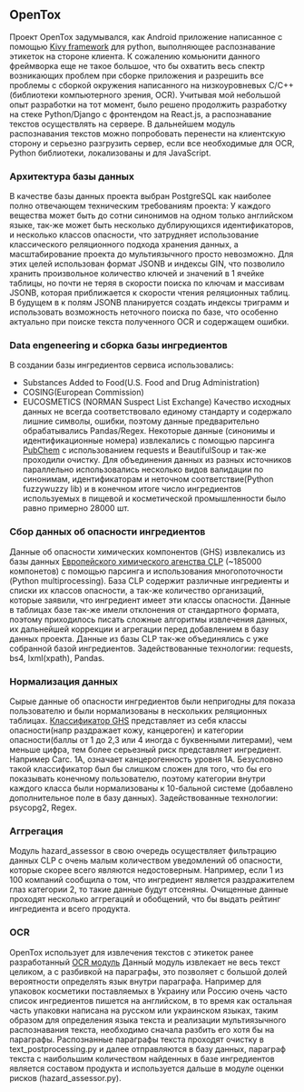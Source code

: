 ## OpenTox

Проект OpenTox задумывался, как Android приложение написанное с помощью [Kivy framework](https://github.com/kivy/kivy) для python, выполняющее 
распознавание этикеток на стороне клиента. К сожалению комьюнити данного фреймворка еще не такое большое, что бы 
охватить весь спектр возникающих проблем при сборке приложения и разрешить все проблемы с сборкой окружения 
написанного на низкоуровневых С/C++(библиотеки компьютерного зрения, OCR). Учитывая мой небольшой опыт разработки на 
тот момент, было решено продолжить разработку на стеке Python/Django с фронтендом на React.js, а распознавание текстов 
осуществлять на сервере. В дальнейшем модуль распознавания текстов можно попробовать перенести на клиентскую сторону и 
серьезно разгрузить сервер, если все необходимые для OCR, Python библиотеки, локализованы и для JavaScript.

### Архитектура базы данных
В качестве базы данных проекта выбран PostgreSQL как наиболее полно отвечающем техническим требованиям проекта:
У каждого вещества может быть до сотни синонимов на одном только английском языке, так-же может быть несколько 
дублирующихся идентификаторов, и несколько классов опасности, что затрудняет использование классического реляционного 
подхода хранения данных, а масштабирование проекта до мультиязычного просто невозможно. Для этих целей использован 
формат JSONB и индексы GIN, что позволило хранить произвольное количество ключей и значений в 1 ячейке таблицы, 
но почти не теряя в скорости поиска по ключам и массивам JSONB, которая приближается к скорости чтения реляционных таблиц.
В будущем в к полям JSONB планируется создать индексы триграмм и использовать возможность неточного поиска по базе, 
что особенно актуально при поиске текста полученного OCR и содержащем ошибки.

### Data engeneering и сборка базы ингредиентов
В создании базы ингредиентов сервиса использовались:
* Substances Added to Food(U.S. Food and Drug Administration)
* COSING(European Commission) 
* EUCOSMETICS (NORMAN Suspect List Exchange)
Качество исходных данных не всегда соответствовало единому стандарту и содержало лишние символы, ошибки, поэтому 
данные предварительно обрабатывались Pandas/Regex. Некоторые данные (синонимы и идентификационные номера) 
извлекались с помощью парсинга [PubChem](https://pubchem.ncbi.nlm.nih.gov/) с использованием requests и BeautifulSoup 
и так-же проходили очистку. 
Для объединения данных из разных источников параллельно использовались несколько видов валидации по синонимам, 
идентификаторам и неточном соответствие(Python fuzzywuzzy lib) и в конечном итоге число ингредиентов используемых в пищевой и косметической промышленности было равно примерно 28000 шт.

### Сбор данных об опасности ингредиентов

Данные об опасности химических компонентов (GHS) извлекались из базы данных [Европейского химического 
агенства CLP](https://echa.europa.eu/information-on-chemicals/cl-inventory-database/)
 (~185000 компонетов) с помощью парсинга и использования многопоточности (Python multiprocessing). 
База CLP содержит различные ингредиенты и списки их классов опасности, а так-же количество организаций, которые заявили, 
что ингредиент имеет эти классы опасности. Данные в таблицах базе так-же имели отклонения от стандартного формата, 
поэтому приходилось писать сложные алгоритмы извлечения данных, их дальнейшей коррекции и агрегации перед добавлением 
в базу данных проекта. Данные из базы CLP так-же объединялись с уже собранной базой ингредиентов.
Задействованные технологии: requests, bs4, lxml(xpath), Pandas.

### Нормализация данных
Сырые данные об опасности ингредиентов были непригодны для показа пользователю и были нормализованы в нескольких 
реляционных таблицах. [Классификатор GHS](https://www.hsa.ie/eng/Publications_and_Forms/Publications/Chemical_and_Hazardous_Substances/CLP_Regulation_No_1272-2008_A4_Poster_I.pdf) представляет из себя классы опасности(напр раздражает кожу, канцероген) и 
категории опасности(баллы от 1 до 2,3 или 4 иногда с буквенными литерами), чем меньше цифра, тем более серьезный 
риск представляет ингредиент. Например Carc. 1A, означает канцерогенность 
уровня 1А. Безусловно такой классификатор был бы слишком сложен для того, что бы его показывать конечному пользователю, 
поэтому категории внутри каждого класса были нормализованы к 10-бальной системе 
(добавлено дополнительное поле в базу данных).
Задействованные технологии: psycopg2, Regex.

### Аггрегация
Модуль hazard_assessor в свою очередь осуществляет фильтрацию данных CLP с очень малым количеством уведомлений 
об опасности, которые скорее всего являются недостоверным. Например, если 1 из 100 компаний сообщила о том, что 
ингредиент является раздражителем глаз категории 2, то такие данные будут отсеняны. Очищенные данные проходят 
несколько аггрегаций и обобщений, что бы выдать рейтинг ингредиента и всего продукта.

### OCR
OpenTox использует для извлечения текстов с этикеток ранее разработанный [OCR модуль](https://github.com/a1xg/OCR-pipeline-for-product-labels)
Данный модуль извлекает не весь текст целиком, а с разбивкой на параграфы, это позволяет с большой долей вероятности определять язык внутри параграфа. Например для упаковок косметики поставляемых в Украину или Россию очень часто список ингредиентов пишется на английском, в то время как остальная часть упаковки написана на русском или украинском языках, таким образом для определения языка текста и реализации мультиязычного распознавания текста, необходимо сначала разбить его хотя бы на параграфы.
Распознанные параграфы текста проходят очистку в text_postprocessing.py и далее отправляются в базу данных, параграф текста с наибольшим количеством найденных в базе ингредиентов является составом продукта и используется дальше в модуле оценки рисков (hazard_assessor.py).
